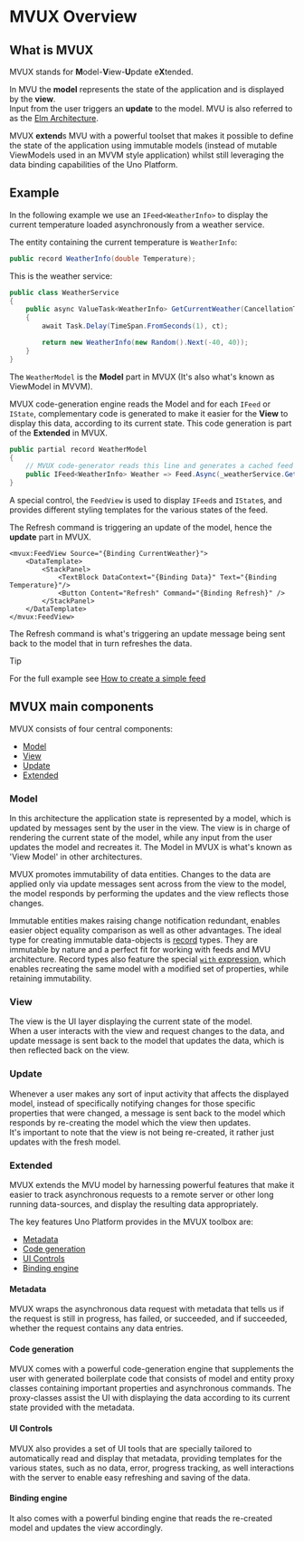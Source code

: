 ﻿---
uid: Overview.Reactive.Overview
---

# MVUX Overview

## What is MVUX

MVUX stands for **M**odel-**V**iew-**U**pdate e**X**tended.

In MVU the **model** represents the state of the application and is displayed by the **view**.  
Input from the user triggers an **update** to the model.
MVU is also referred to as the [Elm Architecture](https://en.wikipedia.org/wiki/Elm_(programming_language)#The_Elm_Architecture).

MVUX **extend**s MVU with a powerful toolset that makes it possible to define the state of the application using immutable models
(instead of mutable ViewModels used in an MVVM style application)
whilst still leveraging the data binding capabilities of the Uno Platform.

## Example

In the following example we use an `IFeed<WeatherInfo>` to display the current temperature
loaded asynchronously from a weather service.

The entity containing the current temperature is `WeatherInfo`:

```c#
public record WeatherInfo(double Temperature);
```

This is the weather service:

```c#
public class WeatherService
{
    public async ValueTask<WeatherInfo> GetCurrentWeather(CancellationToken ct)
    {
        await Task.Delay(TimeSpan.FromSeconds(1), ct);

        return new WeatherInfo(new Random().Next(-40, 40));
    }
}
```

The `WeatherModel` is the **Model** part in MVUX (It's also what's known as ViewModel in MVVM).

MVUX code-generation engine reads the Model and for each `IFeed` or `IState`,
complementary code is generated to make it easier for the **View** to display this data,
according to its current state.
This code generation is part of the **Extended** in MVUX.

```c#
public partial record WeatherModel
{
    // MVUX code-generator reads this line and generates a cached feed behind the scenes    
    public IFeed<WeatherInfo> Weather => Feed.Async(_weatherService.GetCurrentWeather);
}

```

A special control, the `FeedView` is used to display `IFeed`s and `IState`s,
and provides different styling templates for the various states of the feed.

The Refresh command is triggering an update of the model, hence the **update** part in MVUX.

```xaml
<mvux:FeedView Source="{Binding CurrentWeather}">
    <DataTemplate>
        <StackPanel>
            <TextBlock DataContext="{Binding Data}" Text="{Binding Temperature}"/>
            <Button Content="Refresh" Command="{Binding Refresh}" />
        </StackPanel>
    </DataTemplate>
</mvux:FeedView>
```

The Refresh command is what's triggering an update message being sent back to the model
that in turn refreshes the data.

> [!TIP]
> For the full example see [How to create a simple feed](xref:Overview.Reactive.HowTos.SimpleFeed)

## MVUX main components

MVUX consists of four central components:

- [Model](#Model)
- [View](#View)
- [Update](#Update)
- [Extended](#Extended)

### Model

In this architecture the application state is represented by a model,
which is updated by messages sent by the user in the view.
The view is in charge of rendering the current state of the model,
while any input from the user updates the model and recreates it.
The Model in MVUX is what's known as 'View Model' in other architectures.

MVUX promotes immutability of data entities. Changes to the data are applied only via update messages
sent across from the view to the model,
the model responds by performing the updates and the view reflects those changes.

Immutable entities makes raising change notification redundant, enables easier object equality
comparison as well as other advantages.
The ideal type for creating immutable data-objects is
[record](https://learn.microsoft.com/en-us/dotnet/csharp/language-reference/builtin-types/record) types.
They are immutable by nature and a perfect fit for working with feeds and MVU architecture.
Record types also feature the special
[`with` expression](https://learn.microsoft.com/en-us/dotnet/csharp/language-reference/operators/with-expression),
which enables recreating the same model with a modified set of properties, while retaining immutability.

### View

The view is the UI layer displaying the current state of the model.  
When a user interacts with the view and request changes to the data,
and update message is sent back to the model that updates the data, which is then reflected back on the view.

### Update

Whenever a user makes any sort of input activity that affects the displayed model,
instead of specifically notifying changes for those specific properties that were changed,
a message is sent back to the model which responds by re-creating the model which the view then updates.  
It's important to note that the view is not being re-created, it rather just updates with the fresh model.

### Extended

MVUX extends the MVU model by harnessing powerful features that make it easier to track asynchronous requests to a remote server
or other long running data-sources, and display the resulting data appropriately.  

The key features Uno Platform provides in the MVUX toolbox are:

- [Metadata](#Metadata)
- [Code generation](#Code-Generation)
- [UI Controls](#UI-Controls)
- [Binding engine](#Binding-engine)

#### Metadata

MVUX wraps the asynchronous data request with metadata that tells us if the request is still in progress, has failed, or succeeded,
and if succeeded, whether the request contains any data entries.

#### Code generation

MVUX comes with a powerful code-generation engine that supplements the user with generated boilerplate code
that consists of model and entity proxy classes containing important properties and asynchronous commands.
The proxy-classes assist the UI with displaying the data according to its current state provided with the metadata.

#### UI Controls
MVUX also provides a set of UI tools that are specially tailored to automatically read and display that metadata,
providing templates for the various states, such as no data, error, progress tracking,
as well interactions with the server to enable easy refreshing and saving of the data.

#### Binding engine

It also comes with a powerful binding engine that reads the re-created model and updates the view accordingly.
